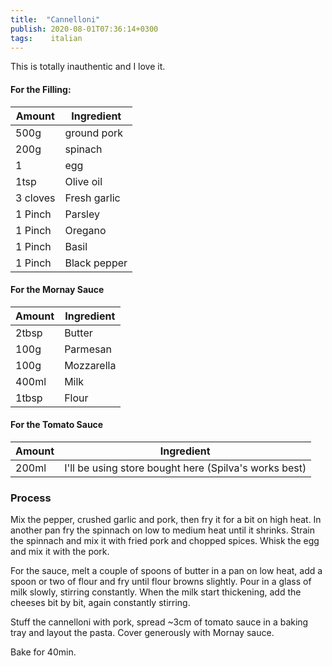 ```yaml
---
title:  "Cannelloni"
publish: 2020-08-01T07:36:14+0300
tags:    italian
---
```

This is totally inauthentic and I love it.

<!--more-->

#### For the Filling:

Amount | Ingredient
-----|-----
500g | ground pork
200g | spinach
1 | egg
1tsp | Olive oil
3 cloves | Fresh garlic
1 Pinch | Parsley
1 Pinch | Oregano
1 Pinch | Basil
1 Pinch | Black pepper

#### For the Mornay Sauce

Amount | Ingredient
-----|-----
2tbsp | Butter
100g | Parmesan
100g | Mozzarella
400ml | Milk
1tbsp | Flour

#### For the Tomato Sauce

Amount | Ingredient
-----|-----
200ml | I'll be using store bought here (Spilva's works best)

### Process

Mix the pepper, crushed garlic and pork, then fry it for a bit on high heat.
In another pan fry the spinnach on low to medium heat until it shrinks.
Strain the spinnach and mix it with fried pork and chopped spices.
Whisk the egg and mix it with the pork.

For the sauce, melt a couple of spoons of butter in a pan on low heat, add a spoon or two of flour and fry until flour browns slightly. Pour in a glass of milk slowly, stirring constantly.
When the milk start thickening, add the cheeses bit by bit, again constantly stirring.

Stuff the cannelloni with pork, spread ~3cm of tomato sauce in a baking tray and layout the pasta. Cover generously with Mornay sauce.

Bake for 40min.
